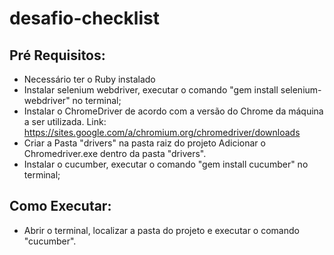 # desafio-checklist

## Pré Requisitos:
- Necessário ter o Ruby instalado
- Instalar selenium webdriver, executar o comando "gem install selenium-webdriver" no terminal; 
- Instalar o ChromeDriver de acordo com a versão do Chrome da máquina a ser utilizada.
Link: https://sites.google.com/a/chromium.org/chromedriver/downloads
- Criar a Pasta "drivers" na pasta raiz do projeto
Adicionar o Chromedriver.exe dentro da pasta "drivers".
- Instalar o cucumber, executar o comando "gem install cucumber" no terminal;

## Como Executar:

- Abrir o terminal, localizar a pasta do projeto e executar o comando "cucumber".